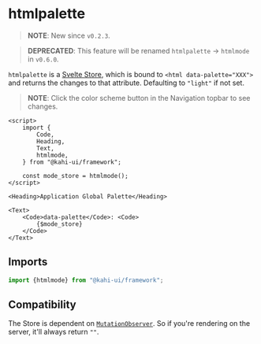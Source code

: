 # htmlpalette

> **NOTE**: New since `v0.2.3`.

> **DEPRECATED**: This feature will be renamed `htmlpalette` -> `htmlmode` in `v0.6.0`.

`htmlpalette` is a [Svelte Store](https://svelte.dev/docs#svelte_store), which is bound to `<html data-palette="XXX">` and returns the changes to that attribute. Defaulting to `"light"` if not set.

> **NOTE**: Click the color scheme button in the Navigation topbar to see changes.

```svelte {title="htmlpalette Preview" mode="repl"}
<script>
    import {
        Code,
        Heading,
        Text,
        htmlmode,
    } from "@kahi-ui/framework";

    const mode_store = htmlmode();
</script>

<Heading>Application Global Palette</Heading>

<Text>
    <Code>data-palette</Code>: <Code>
        {$mode_store}
    </Code>
</Text>
```

## Imports

```javascript {title="htmlpalette Imports"}
import {htmlmode} from "@kahi-ui/framework";
```

## Compatibility

The Store is dependent on [`MutationObserver`](https://developer.mozilla.org/en-US/docs/Web/API/MutationObserver). So if you're rendering on the server, it'll always return `""`.
